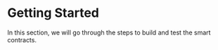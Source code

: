 # Getting Started

In this section, we will go through the steps to build and test the smart contracts.
